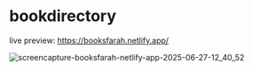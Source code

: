 # bookdirectory
live preview: 
https://booksfarah.netlify.app/


![screencapture-booksfarah-netlify-app-2025-06-27-12_40_52](https://github.com/user-attachments/assets/4d3f7ea2-072e-4ac1-b8da-1b496726ef84)
